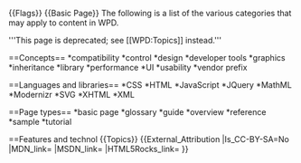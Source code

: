 {{Flags}}
{{Basic Page}}
The following is a list of the various categories that may apply to content in WPD.

'''This page is deprecated; see [[WPD:Topics]] instead.'''

==Concepts==
*compatibility
*control
*design
*developer tools
*graphics
*inheritance
*library
*performance
*UI
*usability
*vendor prefix

==Languages and libraries==
*CSS
*HTML
*JavaScript
*JQuery
*MathML
*Modernizr
*SVG
*XHTML
*XML

==Page types==
*basic page
*glossary
*guide
*overview
*reference
*sample
*tutorial

==Features and technol
{{Topics}}
{{External_Attribution
|Is_CC-BY-SA=No
|MDN_link=
|MSDN_link=
|HTML5Rocks_link=
}}